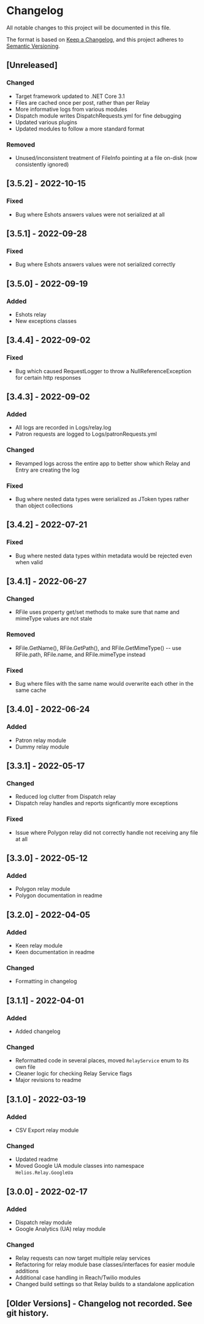 # Changelog
All notable changes to this project will be documented in this file.

The format is based on [Keep a Changelog](https://keepachangelog.com/en/1.0.0/),
and this project adheres to [Semantic Versioning](https://semver.org/spec/v2.0.0.html).

## [Unreleased]
### Changed
- Target framework updated to .NET Core 3.1
- Files are cached once per post, rather than per Relay
- More informative logs from various modules
- Dispatch module writes DispatchRequests.yml for fine debugging
- Updated various plugins
- Updated modules to follow a more standard format
### Removed
- Unused/inconsistent treatment of FileInfo pointing at a file on-disk (now consistently ignored)

## [3.5.2] - 2022-10-15
### Fixed
- Bug where Eshots answers values were not serialized at all

## [3.5.1] - 2022-09-28
### Fixed
- Bug where Eshots answers values were not serialized correctly

## [3.5.0] - 2022-09-19
### Added
- Eshots relay
- New exceptions classes

## [3.4.4] - 2022-09-02
### Fixed
- Bug which caused RequestLogger to throw a NullReferenceException for certain http responses

## [3.4.3] - 2022-09-02
### Added
- All logs are recorded in Logs/relay.log
- Patron requests are logged to Logs/patronRequests.yml
### Changed
- Revamped logs across the entire app to better show which Relay and Entry are creating the log
### Fixed
- Bug where nested data types were serialized as JToken types rather than object collections

## [3.4.2] - 2022-07-21
### Fixed
- Bug where nested data types within metadata would be rejected even when valid

## [3.4.1] - 2022-06-27
### Changed
- RFile uses property get/set methods to make sure that name and mimeType values are not stale
### Removed
- RFile.GetName(), RFile.GetPath(), and RFile.GetMimeType() -- use RFile.path, RFile.name, and RFile.mimeType instead
### Fixed
- Bug where files with the same name would overwrite each other in the same cache

## [3.4.0] - 2022-06-24
### Added
- Patron relay module
- Dummy relay module

## [3.3.1] - 2022-05-17
### Changed
- Reduced log clutter from Dispatch relay
- Dispatch relay handles and reports signficantly more exceptions
### Fixed
- Issue where Polygon relay did not correctly handle not receiving any file at all

## [3.3.0] - 2022-05-12
### Added
- Polygon relay module
- Polygon documentation in readme

## [3.2.0] - 2022-04-05
### Added
- Keen relay module
- Keen documentation in readme
### Changed
- Formatting in changelog

## [3.1.1] - 2022-04-01
### Added
- Added changelog
### Changed
- Reformatted code in several places, moved `RelayService` enum to its own file
- Cleaner logic for checking Relay Service flags
- Major revisions to readme

## [3.1.0] - 2022-03-19
### Added
- CSV Export relay module
### Changed
- Updated readme
- Moved Google UA module classes into namespace `Helios.Relay.GoogleUa`

## [3.0.0] - 2022-02-17
### Added
- Dispatch relay module
- Google Analytics (UA) relay module
### Changed
- Relay requests can now target multiple relay services
- Refactoring for relay module base classes/interfaces for easier module additions
- Additional case handling in Reach/Twilio modules
- Changed build settings so that Relay builds to a standalone application

## [Older Versions] - Changelog not recorded. See git history.